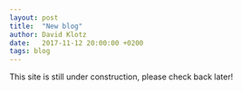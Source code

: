 ```yaml
---
layout: post
title:  "New blog"
author: David Klotz
date:   2017-11-12 20:00:00 +0200
tags: blog
---
```


This site is still under construction, please check back later!
